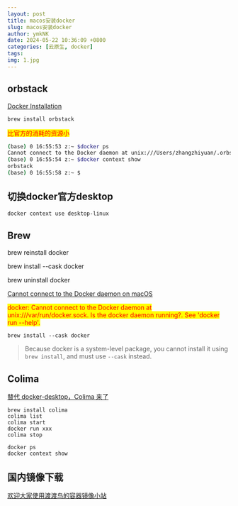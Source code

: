 ```yaml
---
layout: post
title: macos安装docker
slug: macos安装docker
author: ymkNK
date: 2024-05-22 10:36:09 +0800
categories: [云原生, docker]
tags: 
img: 1.jpg
---
```



## orbstack

[Docker Installation](https://ddev.readthedocs.io/en/stable/users/install/docker-installation/)

```
brew install orbstack
```

<mark style="color:red;">比官方的消耗的资源小</mark>

```sh
(base) 0 16:55:53 z:~ $docker ps
Cannot connect to the Docker daemon at unix:///Users/zhangzhiyuan/.orbstack/run/docker.sock. Is the docker daemon running?
(base) 0 16:55:54 z:~ $docker context show
orbstack
(base) 0 16:55:58 z:~ $
```

## 切换docker官方desktop

```sh
docker context use desktop-linux
```

##

## Brew

brew reinstall docker

brew install --cask docker

brew uninstall docker

[Cannot connect to the Docker daemon on macOS](https://stackoverflow.com/questions/44084846/cannot-connect-to-the-docker-daemon-on-macos)

<mark style="color:red;">docker: Cannot connect to the Docker daemon at unix:///var/run/docker.sock. Is the docker daemon running?. See 'docker run --help'.</mark>

```
brew install --cask docker
```

> Because docker is a system-level package, you cannot install it using `brew install`, and must use `--cask` instead.



## Colima

[替代 docker-desktop，Colima 来了](https://www.bilibili.com/video/BV16L4y1G7bS/?spm\_id\_from=333.337.search-card.all.click\&vd\_source=31e016075d5dc418e05dd62618989320)

```
brew install colima
colima list
colima start
docker run xxx
colima stop
```

```
docker ps 
docker context show
```

## 国内镜像下载
[欢迎大家使用渡渡鸟的容器镜像小站](https://docker.aityp.com/#google_vignette)
